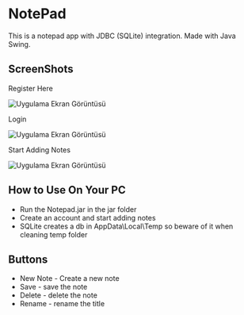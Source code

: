 
# NotePad

This is a notepad app with JDBC (SQLite) integration. Made with Java Swing.

## ScreenShots

Register Here

![Uygulama Ekran Görüntüsü](https://lh3.googleusercontent.com/drive-viewer/AAOQEORje7hut3ANZK_utOvDJWRKhD9c3T0tvlctl8JHbaNNjAkGf3ezVRk7Tj7TwqWAzhtjnHbZJe44uysjNiaPYL9fnFTplw=w1879-h939)

Login

![Uygulama Ekran Görüntüsü](https://lh3.googleusercontent.com/drive-viewer/AAOQEORgC5okn4UjD9HWU_FwNIJI8NXkFnr3DEJDby2IPYmsbHFKwJYGAFBASHYHMZcOl_Ke_nU6EzXiuh76Xjf_aFa87NOK=w1879-h939)

Start Adding Notes

![Uygulama Ekran Görüntüsü](https://lh3.googleusercontent.com/drive-viewer/AAOQEOR-mKC1HDu3tYMUxcZ8OP_eV7woHLriCTkQeoP5N2SVRISzn0CRVkI-HeCg0Dt2NgKf3x9Y8sGn2jpvNAkkDMsfzjsESA=w1879-h939)




## How to Use On Your PC
- Run the Notepad.jar in the jar folder
- Create an account and start adding notes
- SQLite creates a db in AppData\Local\Temp so beware of it when cleaning temp folder
  
## Buttons
- New Note - Create a new note
- Save - save the note
- Delete - delete the note
- Rename - rename the title
